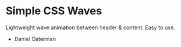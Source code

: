 # Simple CSS Waves
Lightweight wave animation between header & content. Easy to use.

- Daniel Österman
